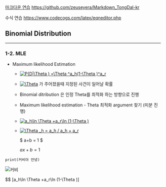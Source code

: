 

[마크다운 연습](https://github.com/zeuseyera/Markdown_TongDal-kr)
https://github.com/zeuseyera/Markdown_TongDal-kr

수식 연습
https://www.codecogs.com/latex/eqneditor.php


## Binomial Distribution
---

### 1-2. MLE

- Maximum likelihood Estimation 
  * <a href="https://www.codecogs.com/eqnedit.php?latex=P(D|\Theta&space;)&space;=\Theta&space;^a_h(1-\Theta&space;)^a_r" target="_blank"><img src="https://latex.codecogs.com/gif.latex?P(D|\Theta&space;)&space;=\Theta&space;^a_h(1-\Theta&space;)^a_r" title="P(D|\Theta ) =\Theta ^a_h(1-\Theta )^a_r" /></a>
  
  * <a href="https://www.codecogs.com/eqnedit.php?latex=\Theta" target="_blank"><img src="https://latex.codecogs.com/gif.latex?\Theta" title="\Theta" /></a> 가 주어졌을때 지정된 사건이 일어날 확률
  
  * Binomial ditribution 은 인정 Theta를 최적화 하는 방향으로 진행 
  
  * Maximum likelihood estimation - Theta 최적화 argument 찾기 (미분 진행)
  
  * <a href="https://www.codecogs.com/eqnedit.php?latex=a_h\ln&space;\Theta&space;&plus;a_r\ln&space;(1-\Theta&space;)" target="_blank"><img src="https://latex.codecogs.com/gif.latex?a_h\ln&space;\Theta&space;&plus;a_r\ln&space;(1-\Theta&space;)" title="a_h\ln \Theta +a_r\ln (1-\Theta )" /></a>
  
  * <a href="https://www.codecogs.com/eqnedit.php?latex=\Theta&space;_h&space;=&space;a_h&space;/&space;a_h&space;&plus;&space;a_r" target="_blank"><img src="https://latex.codecogs.com/gif.latex?\Theta&space;_h&space;=&space;a_h&space;/&space;a_h&space;&plus;&space;a_r" title="\Theta _h = a_h / a_h + a_r" /></a>
  
    $ a+b = 1 $
    
    $ax+b = 1$
  

```
print(커비야 안녕)
```


![커비](https://pbs.twimg.com/media/Ea8xQs5U8AAZeTG.png)



$$ \[a_h\ln \Theta +a_r\ln (1-\Theta )\]



